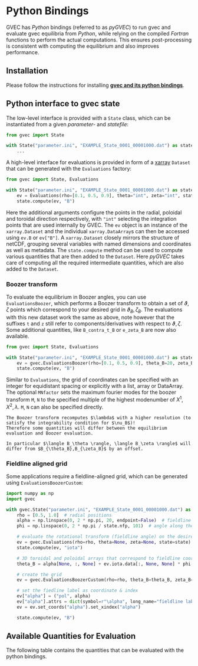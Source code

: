 # Python Bindings
GVEC has *Python* bindings (referred to as *pyGVEC*) to run gvec and evaluate gvec equilibria from *Python*, while relying on the compiled *Fortran* functions to perform the actual computations.
This ensures post-processing is consistent with computing the equilibrium and also improves performance.


## Installation

Please follow the instructions for installing [**gvec and its python bindings**](install.md).


## Python interface to gvec state

The low-level interface is provided with a `State` class, which can be instantiated from a given *parameter-* and *statefile*:
```python
from gvec import State

with State("parameter.ini", "EXAMPLE_State_0001_00001000.dat") as state:
    ...
```

A high-level interface for evaluations is provided in form of a [xarray](https://docs.xarray.dev/) `Dataset` that can be generated with the `Evaluations` factory:
```python
from gvec import State, Evaluations

with State("parameter.ini", "EXAMPLE_State_0001_00001000.dat") as state:
    ev = Evaluations(rho=[0.1, 0.5, 0.9], theta="int", zeta="int", state=state)
    state.compute(ev, "B")
```
Here the additional arguments configure the points in the radial, poloidal and toroidal direction respectively, with `"int"` selecting the integration points that are used internally by GVEC.
The `ev` object is an instance of the `xarray.Dataset` and the individual `xarray.DataArray`s can then be accessed using `ev.B` or `ev["B"]`.
A `xarray.Dataset` closely mirrors the structure of netCDF, grouping several variables with named dimensions and coordinates as well as metadata.
The `state.compute` method can be used to compute various quantities that are then added to the `Dataset`.
Here *pyGVEC* takes care of computing all the required intermediate quantities, which are also added to the `Dataset`.

### Boozer transform

To evaluate the equilibrium in Boozer angles, you can use `EvaluationsBoozer`, which performs a Boozer transform to obtain a set of $\vartheta,\zeta$ points which correspond to your desired grid in $\vartheta_B,\zeta_B$.
The evaluations with this new dataset work the same as above, note however that the suffixes `t` and `z` still refer to components/derivatives with respect to $\vartheta,\zeta$.
Some additional quantities, like `B_contra_t_B` or `e_zeta_B` are now also available.
```python
from gvec import State, Evaluations

with State("parameter.ini", "EXAMPLE_State_0001_00001000.dat") as state:
    ev = gvec.EvaluationsBoozer(rho=[0.1, 0.5, 0.9], theta_B=20, zeta_B=40, state=state, MNfactor=5)
    state.compute(ev, "B")
```

Similar to `Evaluations`, the grid of coordinates can be specified with an integer for equidistant spacing or explicitly with a list, array or DataArray.
The optional `MNfactor` sets the maximum fourier modes for the boozer transform `M`, `N` to the specified multiple of the highest modenumber of $X^1,X^2,\lambda$.
`M`, `N` can also be specified directly.

```{note}
The Boozer transform recomputes $\lambda$ with a higher resolution (to satisfy the integrability condition for $\nu_B$)!
Therefore some quantities will differ between the equilibrium evaluation and Boozer evaluation.

In particular $\langle B_\theta \rangle, \langle B_\zeta \rangle$ will differ from $B_{\theta_B},B_{\zeta_B}$ by an offset.
```

### Fieldline aligned grid

Some applications require a fieldline-aligned grid, which can be generated using `EvaluationsBoozerCustom`:
```python
import numpy as np
import gvec

with gvec.State("parameter.ini", "EXAMPLE_State_0001_00001000.dat") as state:
    rho = [0.5, 1.0]  # radial positions
    alpha = np.linspace(0, 2 * np.pi, 20, endpoint=False)  # fieldline label
    phi = np.linspace(0, 2 * np.pi / state.nfp, 101)  # angle along the fieldline

    # evaluate the rotational transform (fieldline angle) on the desired surfaces
    ev = gvec.Evaluations(rho=rho, theta=None, zeta=None, state=state)
    state.compute(ev, "iota")

    # 3D toroidal and poloidal arrays that correspond to fieldline coordinates for each surface
    theta_B = alpha[None, :, None] + ev.iota.data[:, None, None] * phi[None, None, :]

    # create the grid
    ev = gvec.EvaluationsBoozerCustom(rho=rho, theta_B=theta_B, zeta_B=phi, state=state, MNfactor=5)

    # set the fiedline label as coordinate & index
    ev["alpha"] = ("pol", alpha)
    ev["alpha"].attrs = dict(symbol=r"\alpha", long_name="fieldline label")
    ev = ev.set_coords("alpha").set_xindex("alpha")

    state.compute(ev, "B")
```

## Available Quantities for Evaluation
The following table contains the quantities that can be evaluated with the python bindings.

```{include} ../generators/quantities.md
```
